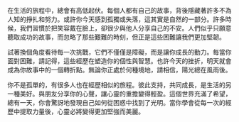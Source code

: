 在生活的旅程中，總會有高低起伏。每個人都有自己的故事，背後隱藏著許多不為人知的掙扎和努力。或許你今天感到孤獨或失落，這其實是自然的一部分。許多時候，我們習慣於把笑容戴在臉上，卻很少與他人分享自己的不安。人們似乎只願意聽取成功的故事，而忽略了那些艱難的時刻，但正是這些困難讓我們更加堅韌。

試著換個角度看待每一次挑戰，它們不僅僅是障礙，而是讓你成長的動力。每當你面對困難，請記得，這些經歷在塑造你的個性與智慧。也許今天的挫折，明天就會成為你故事中的一個轉折點。無論你正處於何種境地，請相信，陽光總在風雨後。

你不是孤單的，有很多人也在經歷相似的旅程。彼此支持，共同成長，是生活的另一種美好。與朋友分享你的心聲，讓心靈的重擔變得輕盈。這個世界充滿了希望，總有一天，你會驚訝地發現自己如何從困惑中找到了光明。當你學會從每一次的經歷中提取力量後，心靈必將變得更加堅強而美麗。